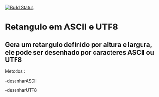 [![Build Status](https://travis-ci.org/victorcesc/exerciciosConstrutor16-03.svg?branch=master)](https://travis-ci.org/victorcesc/exerciciosConstrutor16-03)


# Retangulo em ASCII e UTF8

## Gera um retangulo definido por altura e largura, ele pode ser desenhado por caracteres ASCII ou UTF8

Metodos :

-desenharASCII

-desenharUTF8

